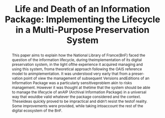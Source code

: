 ---
abstract: This paper aims to explain how the National Library of France(BnF) faced
  the question of the information lifecycle, during theimplementation of its digital
  preservation system, in the light ofthe experience it acquired managing and using
  this system, froma theoretical approach following the OAIS reference model to animplementation.
  It was understood very early that from a preser-vation point of view the management
  of subsequent Versions andEditions of an Information Package was a particularly
  sensitiveproblem akin to risks management. However it was thought at thetime that
  the system should be able to manage the lifecycle of anAIP (Archival Information
  Package) in a universal way that wouldbe valid whatever the package considered and
  the context. Theseideas quickly proved to be impractical and didn’t resist the testof
  reality. Some improvements were provided, while taking intoaccount the rest of the
  digital ecosystem of the BnF.
creators:
- Caron, Bertrand
- de La Houssaye, Jordan
- Ledoux, Thomas
- Reecht, Stéphane
date: null
document_url: https://services.phaidra.univie.ac.at/api/object/o:931065/download
grand_parent: iPRES
institutions: []
keywords:
- kyoto
landing_page_url: https://phaidra.univie.ac.at/o:931065
language: eng
layout: publication
license: CC BY-SA 4.0 International
notes_url: null
parent: iPRES 2017
presentation_url: null
size: 1612415
source_name: iPRES
title: 'Life and Death of an Information Package: Implementing the Lifecycle in a
  Multi-Purpose Preservation System'
type: paper
year: 2017
---